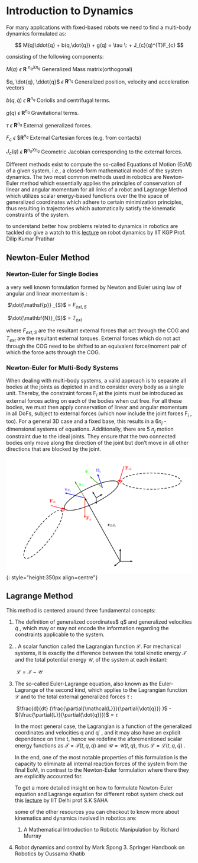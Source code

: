 # Introduction to Dynamics

For many applications with fixed-based robots we need to find a multi-body dynamics formulated as:

$$ M(q)\ddot{q} + b(q,\dot{q}) + g(q) = \tau \: + J_{c}(q)^{T}F_{c} $$ 

consisting of the following components:

$M(q)$      $\epsilon$   $\mathbf{R}$ $^{n_{q}Xn_{q}}$  Generalized Mass matrix(orthogonal)

$q, \dot{q}, \ddot{q}$     $\epsilon$   $\mathbf{R}^{n_{q}}$        Generalized position, velocity and acceleration vectors

$b(q, \dot{q})$    $\epsilon$   $\mathbf{R}^{n_{q}}$        Coriolis and centrifugal terms.

$g(q)$        $\epsilon$   $\mathbf{R}^{n_{q}}$        Gravitational terms.

$\tau$             $\epsilon$   $\mathbf{R}^{n_{q}}$        External generalized forces.

$F_{c}$          $\epsilon$   $$\mathbf{R}^{n_{q}}$         External Cartesian forces (e.g. from contacts)

$J_{c}(q)$     $\epsilon$     $\mathbf{R}^{n_{q}Xn_{q}}$    Geometric Jacobian corresponding to the external forces.



Different methods exist to compute the so-called Equations of Motion (EoM) of a given system, i.e., a closed-form mathematical model of the system dynamics. The two most common methods used in robotics are Newton-Euler method which essentially applies the principles of conservation of linear and angular momentum for all links of a robot and Lagrange Method which utilizes scalar energy-based functions over the the space of generalized coordinates which adhere to certain minimization principles, thus resulting in trajectories which automatically satisfy the kinematic constraints of the system.

to understand better how problems related to dynamics in robotics are tackled do give a watch to this [lecture](https://www.youtube.com/watch?v=B67ug1yx13E) on robot dynamics by IIT KGP Prof. Dilip Kumar Pratihar  

## Newton-Euler Method

### Newton-Euler for Single Bodies

a very well known formulation formed by Newton and Euler using law of angular and linear momentum is :

​                                                                       $\dot{\mathsf{p}} _{S}$ = $F_{ext,S}$

​                                                                       $\dot{\mathbf{N}}_{S}$ = $T_{ext}$

where $F_{ext,S}$ are the resultant external forces that act through the COG and  $T_{ext}$ are the resultant external torques. External forces which do not act through the COG need to be shifted to an equivalent force/moment pair of which the force acts through the COG.

### Newton-Euler for Multi-Body Systems

When dealing with multi-body systems, a valid approach is to separate all bodies at the joints as depicted in and to consider every body as a single unit. Thereby, the constraint forces F$_{i}$ at the joints must be introduced as external forces acting on each of the bodies when cut free. For all these bodies, we must then apply conservation of linear and angular momentum in all DoFs, subject to external forces (which now include the joint forces F$_{i}$ , too). For a general 3D case and a fixed base, this results in a 6$n_{j}$ -dimensional systems of equations. Additionally, there are 5 $n_{j}$ motion constraint due to the ideal joints. They ensure that the two connected bodies only move along the direction of the joint but don’t move in all other directions that are blocked by the joint.

![](images/link_1.png){: style="height:350px align=centre"}

## Lagrange Method

 This method is centered around three fundamental concepts:

1. The definition of generalized coordinates$ q$ and generalized velocities $\dot{q}$ , which may or may not encode the information regarding the constraints applicable to the system.

2. . A scalar function called the Lagrangian function $\mathcal{L}$. For mechanical systems, it is exactly the difference between the total kinetic energy $\mathcal{T}$ and the total potential energy $\mathcal{U}$, of the system at each instant: 

   ​                                                         $\mathcal{L} = \mathcal{T} - \mathcal{U}$

   

3. The so-called Euler-Lagrange equation, also known as the Euler-Lagrange of the second kind, which applies to the Lagrangian function $\mathcal{L}$ and to the total external generalized forces $\tau$ :

   ​                                            $\frac{d}{dt} (\frac{\partial{\mathcal{L}}}{\partial{\dot{q}}} )$  -  $(\frac{\partial{L}}{\partial{\dot{q}}})$      =   $\tau$ 

   In the most general case, the Lagrangian is a function of the generalized coordinates and velocities q and q˙ , and it may also have an explicit dependence on time t, hence we redefine the aforementioned scalar energy functions as $\mathcal{T} = \mathcal{T}(t, q, \dot{q})$ and $\mathcal{U} = \mathcal{U}(t,q)$, thus $\mathcal{L} = \mathcal{L}(t,q,\dot{q})$ .

   In the end, one of the most notable properties of this formulation is the capacity to eliminate all internal reaction forces of the system from the final EoM, in contrast to the Newton-Euler formulation where there they are explicitly accounted for.

   

   To get a more detailed insight on how to formulate Newton-Euler equation and Lagrange equation  for different robot system check out this [lecture]() by IIT Delhi prof S.K SAHA 

   some of the other resources you can checkout to know more about kinematics and dynamics involved in robotics are:

   1. A Mathematical Introduction to Robotic Manipulation by Richard Murray
2. Robot dynamics and control by Mark Spong
   3. Springer Handbook on Robotics by Oussama Khatib

   
